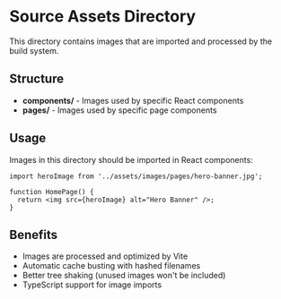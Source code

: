 # Source Assets Directory

This directory contains images that are imported and processed by the build system.

## Structure

- **components/** - Images used by specific React components
- **pages/** - Images used by specific page components

## Usage

Images in this directory should be imported in React components:

```tsx
import heroImage from '../assets/images/pages/hero-banner.jpg';

function HomePage() {
  return <img src={heroImage} alt="Hero Banner" />;
}
```

## Benefits

- Images are processed and optimized by Vite
- Automatic cache busting with hashed filenames
- Better tree shaking (unused images won't be included)
- TypeScript support for image imports